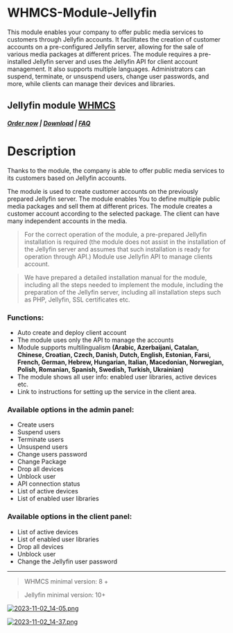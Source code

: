 # WHMCS-Module-Jellyfin

This module enables your company to offer public media services to customers through Jellyfin accounts.
It facilitates the creation of customer accounts on a pre-configured Jellyfin server, allowing for the sale of various media packages at different prices.
The module requires a pre-installed Jellyfin server and uses the Jellyfin API for client account management. It also supports multiple languages.
Administrators can suspend, terminate, or unsuspend users, change user passwords, and more, while clients can manage their devices and libraries.

## Jellyfin module **[WHMCS](https://puqcloud.com/link.php?id=77)**

#####  [Order now](https://puqcloud.com/whmcs-module-jellyfin.php) | [Download](https://download.puqcloud.com/WHMCS/servers/PUQ_WHMCS-Jellyfin/) | [FAQ](https://faq.puqcloud.com/)

# Description

Thanks to the module, the company is able to offer public media services to its customers based on Jellyfin accounts.

The module is used to create customer accounts on the previously prepared Jellyfin server. The module enables You to define multiple public media packages and sell them at different prices. The module creates a customer account according to the selected package. The client can have many independent accounts in the media.

>For the correct operation of the module, a pre-prepared Jellyfin installation is required (the module does not assist in the installation of the Jellyfin server and assumes that such installation is ready for operation through API.) Module use Jellyfin API to manage clients account.

>We have prepared a detailed installation manual for the module, including all the steps needed to implement the module, including the preparation of the Jellyfin server, including all installation steps such as PHP, Jellyfin, SSL certificates etc.

### Functions:

- Auto create and deploy client account
- The module uses only the API to manage the accounts
- Module supports multilingualism **(Arabic, Azerbaijani, Catalan, Chinese, Croatian, Czech, Danish, Dutch, English, Estonian, Farsi, French, German, Hebrew, Hungarian, Italian, Macedonian, Norwegian, Polish, Romanian, Spanish, Swedish, Turkish, Ukrainian)**
- The module shows all user info: enabled user libraries, active devices etc.
- Link to instructions for setting up the service in the client area.

### Available options in the admin panel:

- Create users
- Suspend users
- Terminate users
- Unsuspend users
- Change users password
- Change Package
- Drop all devices
- Unblock user
- API connection status
- List of active devices
- List of enabled user libraries

### Available options in the client panel:

- List of active devices
- List of enabled user libraries
- Drop all devices
- Unblock user
- Change the Jellyfin user password

- - - - - -

>WHMCS minimal version: 8 +

>Jellyfin minimal version: 10+

[![2023-11-02_14-05.png](https://doc.puq.info/uploads/images/gallery/2023-11/scaled-1680-/2023-11-02-14-05.png)](https://doc.puq.info/uploads/images/gallery/2023-11/2023-11-02-14-05.png)

[![2023-11-02_14-37.png](https://doc.puq.info/uploads/images/gallery/2023-11/scaled-1680-/2023-11-02-14-37.png)](https://doc.puq.info/uploads/images/gallery/2023-11/2023-11-02-14-37.png)
